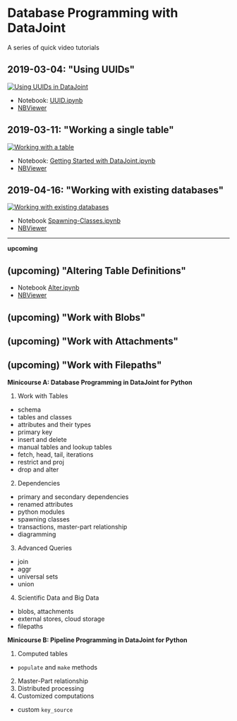# Database Programming with DataJoint
A series of quick video tutorials

## 2019-03-04: "Using UUIDs"
[![Using UUIDs in DataJoint](https://img.youtube.com/vi/bg_rEkczG7U/0.jpg)](https://youtu.be/bg_rEkczG7U)

* Notebook: [UUID.ipynb](notebooks/UUID.ipynb) 
* [NBViewer](https://nbviewer.jupyter.org/github/vathes/db-programming-with-datajoint/blob/master/notebooks/UUID.ipynb)

## 2019-03-11: "Working a single table"
[![Working with a table](https://img.youtube.com/vi/lTA0ca64CHs/0.jpg)](https://youtu.be/lTA0ca64CHs)

* Notebook: [Getting Started with DataJoint.ipynb](notebooks/Getting%20Started%20with%20DataJoint.ipynb)
* [NBViewer](https://nbviewer.jupyter.org/github/vathes/db-programming-with-datajoint/blob/master/notebooks/Getting%20Started%20with%20DataJoint.ipynb)

## 2019-04-16: "Working with existing databases"
[![Working with existing databases](https://img.youtube.com/vi/7VGETE7s6pw/0.jpg)](https://youtu.be/7VGETE7s6pw)

* Notebook [Spawning-Classes.ipynb](notebooks/Spawning-Classes.ipynb)
* [NBViewer](https://nbviewer.jupyter.org/github/vathes/db-programming-with-datajoint/blob/master/notebooks/Spawning-Classes.ipynb)

-------------------
**upcoming**

## (upcoming) "Altering Table Definitions"

* Notebook [Alter.ipynb](notebooks/Alter.ipynb)
* [NBViewer](https://nbviewer.jupyter.org/github/vathes/db-programming-with-datajoint/blob/master/notebooks/Alter.ipynb)

## (upcoming) "Work with Blobs"

## (upcoming) "Work with Attachments"

## (upcoming) "Work with Filepaths"


**Minicourse A: Database Programming in DataJoint for Python**

1. Work with Tables
  * schema
  * tables and classes
  * attributes and their types
  * primary key 
  * insert and delete
  * manual tables and lookup tables 
  * fetch, head, tail, iterations  
  * restrict and proj
  * drop and alter 
2. Dependencies
  * primary and secondary dependencies 
  * renamed attributes 
  * python modules 
  * spawning classes 
  * transactions, master-part relationship
  * diagramming
3. Advanced Queries
  * join
  * aggr  
  * universal sets 
  * union 
4. Scientific Data and Big Data 
  * blobs, attachments
  * external stores, cloud storage
  * filepaths 

**Minicourse B: Pipeline Programming in DataJoint for Python**

1. Computed tables
  * `populate` and `make` methods
2. Master-Part relationship 
3. Distributed processing
4. Customized computations
  * custom `key_source`


